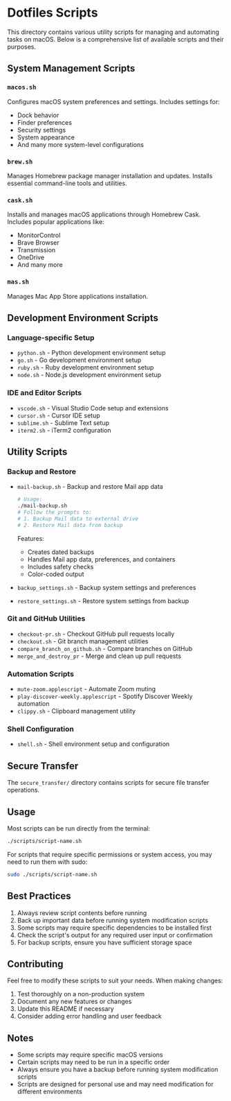 # Dotfiles Scripts

This directory contains various utility scripts for managing and automating tasks on macOS. Below is a comprehensive list of available scripts and their purposes.

## System Management Scripts

### `macos.sh`
Configures macOS system preferences and settings. Includes settings for:
- Dock behavior
- Finder preferences
- Security settings
- System appearance
- And many more system-level configurations

### `brew.sh`
Manages Homebrew package manager installation and updates. Installs essential command-line tools and utilities.

### `cask.sh`
Installs and manages macOS applications through Homebrew Cask. Includes popular applications like:
- MonitorControl
- Brave Browser
- Transmission
- OneDrive
- And many more

### `mas.sh`
Manages Mac App Store applications installation.

## Development Environment Scripts

### Language-specific Setup
- `python.sh` - Python development environment setup
- `go.sh` - Go development environment setup
- `ruby.sh` - Ruby development environment setup
- `node.sh` - Node.js development environment setup

### IDE and Editor Scripts
- `vscode.sh` - Visual Studio Code setup and extensions
- `cursor.sh` - Cursor IDE setup
- `sublime.sh` - Sublime Text setup
- `iterm2.sh` - iTerm2 configuration

## Utility Scripts

### Backup and Restore
- `mail-backup.sh` - Backup and restore Mail app data
  ```bash
  # Usage:
  ./mail-backup.sh
  # Follow the prompts to:
  # 1. Backup Mail data to external drive
  # 2. Restore Mail data from backup
  ```
  Features:
  - Creates dated backups
  - Handles Mail app data, preferences, and containers
  - Includes safety checks
  - Color-coded output

- `backup_settings.sh` - Backup system settings and preferences
- `restore_settings.sh` - Restore system settings from backup

### Git and GitHub Utilities
- `checkout-pr.sh` - Checkout GitHub pull requests locally
- `checkout.sh` - Git branch management utilities
- `compare_branch_on_github.sh` - Compare branches on GitHub
- `merge_and_destroy_pr` - Merge and clean up pull requests

### Automation Scripts
- `mute-zoom.applescript` - Automate Zoom muting
- `play-discover-weekly.applescript` - Spotify Discover Weekly automation
- `clippy.sh` - Clipboard management utility

### Shell Configuration
- `shell.sh` - Shell environment setup and configuration

## Secure Transfer
The `secure_transfer/` directory contains scripts for secure file transfer operations.

## Usage

Most scripts can be run directly from the terminal:
```bash
./scripts/script-name.sh
```

For scripts that require specific permissions or system access, you may need to run them with sudo:
```bash
sudo ./scripts/script-name.sh
```

## Best Practices

1. Always review script contents before running
2. Back up important data before running system modification scripts
3. Some scripts may require specific dependencies to be installed first
4. Check the script's output for any required user input or confirmation
5. For backup scripts, ensure you have sufficient storage space

## Contributing

Feel free to modify these scripts to suit your needs. When making changes:
1. Test thoroughly on a non-production system
2. Document any new features or changes
3. Update this README if necessary
4. Consider adding error handling and user feedback

## Notes

- Some scripts may require specific macOS versions
- Certain scripts may need to be run in a specific order
- Always ensure you have a backup before running system modification scripts
- Scripts are designed for personal use and may need modification for different environments
